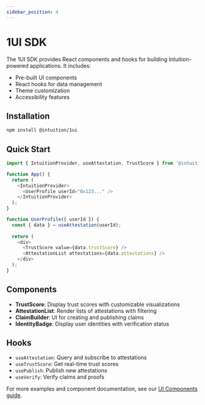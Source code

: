 ```yaml
---
sidebar_position: 4
---
```


# 1UI SDK

The 1UI SDK provides React components and hooks for building Intuition-powered applications. It includes:

- Pre-built UI components
- React hooks for data management
- Theme customization
- Accessibility features

## Installation

```bash
npm install @intuition/1ui
```

## Quick Start

```typescript
import { IntuitionProvider, useAttestation, TrustScore } from '@intuition/1ui';

function App() {
  return (
    <IntuitionProvider>
      <UserProfile userId="0x123..." />
    </IntuitionProvider>
  );
}

function UserProfile({ userId }) {
  const { data } = useAttestation(userId);
  
  return (
    <div>
      <TrustScore value={data.trustScore} />
      <AttestationList attestations={data.attestations} />
    </div>
  );
}
```

## Components

- **TrustScore**: Display trust scores with customizable visualizations
- **AttestationList**: Render lists of attestations with filtering
- **ClaimBuilder**: UI for creating and publishing claims
- **IdentityBadge**: Display user identities with verification status

## Hooks

- `useAttestation`: Query and subscribe to attestations
- `useTrustScore`: Get real-time trust scores
- `usePublish`: Publish new attestations
- `useVerify`: Verify claims and proofs

For more examples and component documentation, see our [UI Components guide](/guides/template-apps). 